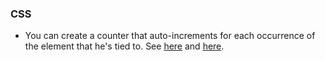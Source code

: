 ### CSS

- You can create a counter that auto-increments for each occurrence of the element that he's tied to. See [here](https://www.w3schools.com/cssref/pr_gen_counter-increment.asp) and [here](https://css-tricks.com/almanac/properties/c/counter-increment/).
